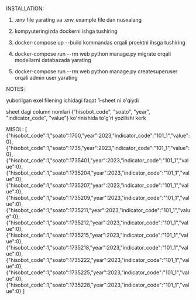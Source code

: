 INSTALLATION:

1. .env file yarating va .env_example file dan nusxalang

2. kompyuteringizda dockerni ishga tushiring

3. docker-compose up --build   kommandas orqali proektni ihsga tushiring

4. docker-compose run --rm web python manage.py migrate  orqali modellarni databazada yarating

5. docker-compose run --rm web python manage.py createsuperuser orqali admin user yarating

NOTES:

yuborilgan exel filening ichidagi faqat 1-sheet ni o'qiydi 

sheet dagi column nomlari {"hisobot_code", "soato", "year", "indicator_code", "value"}  ko'rinishida to'g'ri yozilishi kerk

MISOL:
[
    {"hisobot_code":1,"soato":1700,"year":2023,"indicator_code":"101_1","value":0},
    {"hisobot_code":1,"soato":1735,"year":2023,"indicator_code":"101_1","value":0},
    {"hisobot_code":1,"soato":1735401,"year":2023,"indicator_code":"101_1","value":0},
    {"hisobot_code":1,"soato":1735204,"year":2023,"indicator_code":"101_1","value":0},
    {"hisobot_code":1,"soato":1735207,"year":2023,"indicator_code":"101_1","value":0},
    {"hisobot_code":1,"soato":1735209,"year":2023,"indicator_code":"101_1","value":0},
    {"hisobot_code":1,"soato":1735211,"year":2023,"indicator_code":"101_1","value":0},
    {"hisobot_code":1,"soato":1735212,"year":2023,"indicator_code":"101_1","value":0},
    {"hisobot_code":1,"soato":1735215,"year":2023,"indicator_code":"101_1","value":0},
    {"hisobot_code":1,"soato":1735218,"year":2023,"indicator_code":"101_1","value":0},
    {"hisobot_code":1,"soato":1735222,"year":2023,"indicator_code":"101_1","value":0},
    {"hisobot_code":1,"soato":1735225,"year":2023,"indicator_code":"101_1","value":0},
    {"hisobot_code":1,"soato":1735228,"year":2023,"indicator_code":"101_1","value":0}
]

